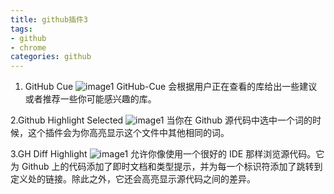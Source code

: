 ```yaml
---
title: github插件3
tags: 
- github
- chrome
categories: github
---
```


1. GitHub Cue
![image1](/image/imagegithub6.jpg)
GitHub-Cue 会根据用户正在查看的库给出一些建议或者推荐一些你可能感兴趣的库。

2.Github Highlight Selected
![image1](/image/imagegithub7.jpg)
当你在 Github 源代码中选中一个词的时候，这个插件会为你高亮显示这个文件中其他相同的词。

3.GH Diff Highlight
![image1](/image/imagegithub8.jpg)
允许你像使用一个很好的 IDE 那样浏览源代码。它为 Github 上的代码添加了即时文档和类型提示，并为每一个标识符添加了跳转到定义处的链接。除此之外，它还会高亮显示源代码之间的差异。




